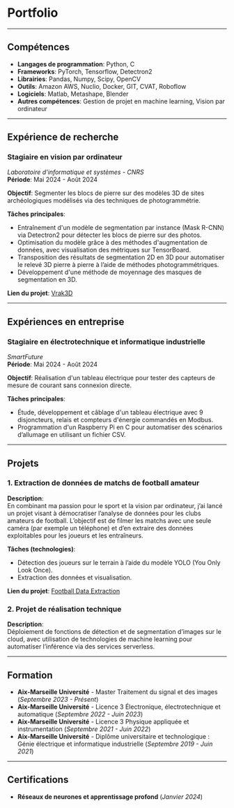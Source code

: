 # **Portfolio**

---

## **Compétences**

- **Langages de programmation**: Python, C
- **Frameworks**: PyTorch, Tensorflow, Detectron2
- **Librairies**: Pandas, Numpy, Scipy, OpenCV
- **Outils**: Amazon AWS, Nuclio, Docker, GIT, CVAT, Roboflow
- **Logiciels**: Matlab, Metashape, Blender
- **Autres compétences**: Gestion de projet en machine learning, Vision par ordinateur

---

## **Expérience de recherche**

### **Stagiaire en vision par ordinateur**  
_Laboratoire d'informatique et systèmes - CNRS_  
**Période**: Mai 2024 - Août 2024

**Objectif**: Segmenter les blocs de pierre sur des modèles 3D de sites archéologiques modélisés via des techniques de photogrammétrie.  

**Tâches principales**:  
- Entraînement d'un modèle de segmentation par instance (Mask R-CNN) via Detectron2 pour détecter les blocs de pierre sur des photos.  
- Optimisation du modèle grâce à des méthodes d'augmentation de données, avec visualisation des métriques sur TensorBoard.  
- Transposition des résultats de segmentation 2D en 3D pour automatiser le relevé 3D pierre à pierre à l’aide de méthodes photogrammétriques.  
- Développement d'une méthode de moyennage des masques de segmentation en 3D.

**Lien du projet**: [Vrak3D](https://github.com/JalilBNH/Vrak3D.git)

---

## **Expériences en entreprise**

### **Stagiaire en électrotechnique et informatique industrielle**  
_SmartFuture_  
**Période**: Mai 2024 - Août 2024

**Objectif**: Réalisation d'un tableau électrique pour tester des capteurs de mesure de courant sans connexion directe.  

**Tâches principales**:  
- Étude, développement et câblage d'un tableau électrique avec 9 disjoncteurs, relais et compteurs d'énergie commandés en Modbus.  
- Programmation d'un Raspberry Pi en C pour automatiser des scénarios d’allumage en utilisant un fichier CSV.

---

## **Projets**

### 1. **Extraction de données de matchs de football amateur**  
**Description**:  
En combinant ma passion pour le sport et la vision par ordinateur, j’ai lancé un projet visant à démocratiser l’analyse de données pour les clubs amateurs de football. L’objectif est de filmer les matchs avec une seule caméra (par exemple un téléphone) et d’en extraire des données exploitables pour les joueurs et les entraîneurs.

**Tâches (technologies)**:  
- Détection des joueurs sur le terrain à l’aide du modèle YOLO (You Only Look Once).  
- Extraction des données et visualisation.

**Lien du projet**: [Football Data Extraction](https://github.com/JalilBNH/football-data-extraction.git)

### 2. **Projet de réalisation technique**  
**Description**:  
Déploiement de fonctions de détection et de segmentation d’images sur le cloud, avec utilisation de technologies de machine learning pour automatiser l’inférence via des services serverless.

---

## **Formation**

- **Aix-Marseille Université** - Master Traitement du signal et des images (_Septembre 2023 - Présent_)
- **Aix-Marseille Université** - Licence 3 Électronique, électrotechnique et automatique (_Septembre 2022 - Juin 2023_)
- **Aix-Marseille Université** - Licence 3 Physique appliquée et instrumentation (_Septembre 2021 - Juin 2022_)
- **Aix-Marseille Université** - Diplôme universitaire et technologique : Génie électrique et informatique industrielle (_Septembre 2019 - Juin 2021_)

---

## **Certifications**

- **Réseaux de neurones et apprentissage profond** (_Janvier 2024_)
